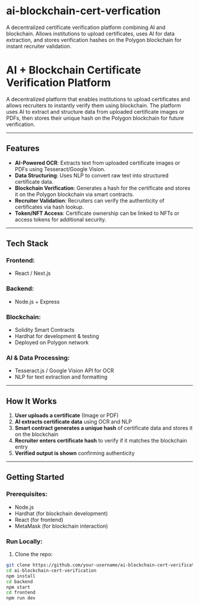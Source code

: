 # ai-blockchain-cert-verfication
A decentralized certificate verification platform combining AI and blockchain. Allows institutions to upload certificates, uses AI for data extraction, and stores verification hashes on the Polygon blockchain for instant recruiter validation.
# AI + Blockchain Certificate Verification Platform

A decentralized platform that enables institutions to upload certificates and allows recruiters to instantly verify them using blockchain. The platform uses AI to extract and structure data from uploaded certificate images or PDFs, then stores their unique hash on the Polygon blockchain for future verification.

---

## Features

- **AI-Powered OCR**: Extracts text from uploaded certificate images or PDFs using Tesseract/Google Vision.
- **Data Structuring**: Uses NLP to convert raw text into structured certificate data.
- **Blockchain Verification**: Generates a hash for the certificate and stores it on the Polygon blockchain via smart contracts.
- **Recruiter Validation**: Recruiters can verify the authenticity of certificates via hash lookup.
- **Token/NFT Access**: Certificate ownership can be linked to NFTs or access tokens for additional security.

---

## Tech Stack

### Frontend:
- React / Next.js

### Backend:
- Node.js + Express

### Blockchain:
- Solidity Smart Contracts
- Hardhat for development & testing
- Deployed on Polygon network

### AI & Data Processing:
- Tesseract.js / Google Vision API for OCR
- NLP for text extraction and formatting

---

## How It Works

1. **User uploads a certificate** (Image or PDF)
2. **AI extracts certificate data** using OCR and NLP
3. **Smart contract generates a unique hash** of certificate data and stores it on the blockchain
4. **Recruiter enters certificate hash** to verify if it matches the blockchain entry
5. **Verified output is shown** confirming authenticity

---

## Getting Started

### Prerequisites:
- Node.js
- Hardhat (for blockchain development)
- React (for frontend)
- MetaMask (for blockchain interaction)

### Run Locally:

1. Clone the repo:
```bash
git clone https://github.com/your-username/ai-blockchain-cert-verification.git
cd ai-blockchain-cert-verification
npm install
cd backend
npm start
cd frontend
npm run dev
